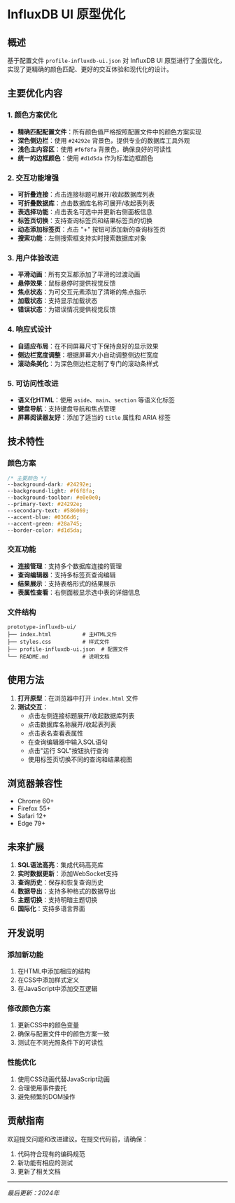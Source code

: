 # InfluxDB UI 原型优化

## 概述

基于配置文件 `profile-influxdb-ui.json` 对 InfluxDB UI 原型进行了全面优化，实现了更精确的颜色匹配、更好的交互体验和现代化的设计。

## 主要优化内容

### 1. 颜色方案优化
- **精确匹配配置文件**：所有颜色值严格按照配置文件中的颜色方案实现
- **深色侧边栏**：使用 `#24292e` 背景色，提供专业的数据库工具外观
- **浅色主内容区**：使用 `#f6f8fa` 背景色，确保良好的可读性
- **统一的边框颜色**：使用 `#d1d5da` 作为标准边框颜色

### 2. 交互功能增强
- **可折叠连接**：点击连接标题可展开/收起数据库列表
- **可折叠数据库**：点击数据库名称可展开/收起表列表
- **表选择功能**：点击表名可选中并更新右侧面板信息
- **标签页切换**：支持查询标签页和结果标签页的切换
- **动态添加标签页**：点击 "+" 按钮可添加新的查询标签页
- **搜索功能**：左侧搜索框支持实时搜索数据库对象

### 3. 用户体验改进
- **平滑动画**：所有交互都添加了平滑的过渡动画
- **悬停效果**：鼠标悬停时提供视觉反馈
- **焦点状态**：为可交互元素添加了清晰的焦点指示
- **加载状态**：支持显示加载状态
- **错误状态**：为错误情况提供视觉反馈

### 4. 响应式设计
- **自适应布局**：在不同屏幕尺寸下保持良好的显示效果
- **侧边栏宽度调整**：根据屏幕大小自动调整侧边栏宽度
- **滚动条美化**：为深色侧边栏定制了专门的滚动条样式

### 5. 可访问性改进
- **语义化HTML**：使用 `aside`、`main`、`section` 等语义化标签
- **键盘导航**：支持键盘导航和焦点管理
- **屏幕阅读器友好**：添加了适当的 `title` 属性和 ARIA 标签

## 技术特性

### 颜色方案
```css
/* 主要颜色 */
--background-dark: #24292e;
--background-light: #f6f8fa;
--background-toolbar: #e0e0e0;
--primary-text: #24292e;
--secondary-text: #586069;
--accent-blue: #0366d6;
--accent-green: #28a745;
--border-color: #d1d5da;
```

### 交互功能
- **连接管理**：支持多个数据库连接的管理
- **查询编辑器**：支持多标签页查询编辑
- **结果展示**：支持表格形式的结果展示
- **表属性查看**：右侧面板显示选中表的详细信息

### 文件结构
```
prototype-influxdb-ui/
├── index.html          # 主HTML文件
├── styles.css          # 样式文件
├── profile-influxdb-ui.json  # 配置文件
└── README.md           # 说明文档
```

## 使用方法

1. **打开原型**：在浏览器中打开 `index.html` 文件
2. **测试交互**：
   - 点击左侧连接标题展开/收起数据库列表
   - 点击数据库名称展开/收起表列表
   - 点击表名查看表属性
   - 在查询编辑器中输入SQL语句
   - 点击"运行 SQL"按钮执行查询
   - 使用标签页切换不同的查询和结果视图

## 浏览器兼容性

- Chrome 60+
- Firefox 55+
- Safari 12+
- Edge 79+

## 未来扩展

1. **SQL语法高亮**：集成代码高亮库
2. **实时数据更新**：添加WebSocket支持
3. **查询历史**：保存和恢复查询历史
4. **数据导出**：支持多种格式的数据导出
5. **主题切换**：支持明暗主题切换
6. **国际化**：支持多语言界面

## 开发说明

### 添加新功能
1. 在HTML中添加相应的结构
2. 在CSS中添加样式定义
3. 在JavaScript中添加交互逻辑

### 修改颜色方案
1. 更新CSS中的颜色变量
2. 确保与配置文件中的颜色方案一致
3. 测试在不同光照条件下的可读性

### 性能优化
1. 使用CSS动画代替JavaScript动画
2. 合理使用事件委托
3. 避免频繁的DOM操作

## 贡献指南

欢迎提交问题和改进建议。在提交代码前，请确保：
1. 代码符合现有的编码规范
2. 新功能有相应的测试
3. 更新了相关文档

---

*最后更新：2024年* 